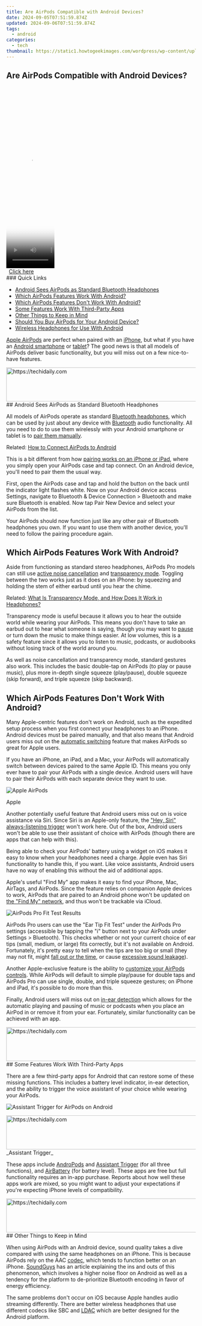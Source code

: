 ```yaml
---
title: Are AirPods Compatible with Android Devices?
date: 2024-09-05T07:51:59.874Z
updated: 2024-09-06T07:51:59.874Z
tags:
  - android
categories:
  - tech
thumbnail: https://static1.howtogeekimages.com/wordpress/wp-content/uploads/2021/08/apple-airpod-woman-ear.jpg
---
```


## Are AirPods Compatible with Android Devices?

<!-- affiliate ads begin -->
<span id="1975658">
					<video width="128" height="480" style="cursor:pointer"
           poster="//a.impactradius-go.com/display-clicktoplayimage/1975658.png"
           onclick="if(!this.playClicked){this.play();this.setAttribute('controls',true);this.playClicked=true;}">
	   <source src="//a.impactradius-go.com/display-ad/22993-1975658">
	   <img src="//a.impactradius-go.com/display-clicktoplayimage/1975658.png" style="border: none; height: 100%; width: 100%; object-fit: contain">
	</video>
	<div style="width:80px;text-align:center"><a href="javascript:window.open(decodeURIComponent('https%3A%2F%2Fhomestyler.sjv.io%2Fc%2F5597632%2F1975658%2F22993'), '_blank');void(0);">Click here</a></div>
</span>
<img height="0" width="0" src="https://imp.pxf.io/i/5597632/1975658/22993" style="position:absolute;visibility:hidden;" border="0" />
<!-- affiliate ads end -->
### Quick Links

* [Android Sees AirPods as Standard Bluetooth Headphones](https://unlock-android.techidaily.com/in-2024-how-to-fix-oem-unlock-missing-on-itel-by-drfone-android/)
* [Which AirPods Features Work With Android?](https://snapchat-videos.techidaily.com/2024-approved-streamlined-processes-from-camera-roll-to-snapchat-posting/)
* [Which AirPods Features Don't Work With Android?](https://extra-approaches.techidaily.com/prime-concepts-to-transform-vhs-imagery-on-computers-for-2024/)
* [Some Features Work With Third-Party Apps](https://fox-access.techidaily.com/in-2024-smart-shopping-top-7-mirrorless-cameras-under-1000/)
* [Other Things to Keep in Mind](https://screen-video-capture.techidaily.com/updated-2024-approved-top-tech-gadgets-for-effortless-virtual-meetings-capture/)
* [Should You Buy AirPods for Your Android Device?](https://some-guidance.techidaily.com/2024-approved-the-definitive-guide-to-googles-podcast-submission/)
* [Wireless Headphones for Use With Android](https://blog-min.techidaily.com/how-to-get-back-lost-contacts-from-xiaomi-by-fonelab-android-recover-contacts/)

[Apple AirPods](https://win11-tips.techidaily.com/resolving-spotify-freeze-issue-in-windows-11-os/) are perfect when paired with an [iPhone](https://review-topics.techidaily.com/play-mkv-movies-on-moto-g24-is-it-possible-by-aiseesoft-video-converter-play-mkv-on-android/), but what if you have an [Android smartphone](https://twitter-videos.techidaily.com/hot-takes-highlight-twitters-trending-topics-for-2024/) or [tablet](https://youtube-sure.techidaily.com/16757146-updated-bite-sized-video-knowledge-now/)? The good news is that all models of AirPods deliver basic functionality, but you will miss out on a few nice-to-have features.

<!-- affiliate ads begin -->
<a href="https://appsumo.8odi.net/c/5597632/2094483/7443" target="_top" id="2094483">
  <img src="//a.impactradius-go.com/display-ad/7443-2094483" border="0" alt="https://techidaily.com" width="728" height="90"/>
</a>
<img height="0" width="0" src="https://appsumo.8odi.net/i/5597632/2094483/7443" style="position:absolute;visibility:hidden;" border="0" />
<!-- affiliate ads end -->
##  Android Sees AirPods as Standard Bluetooth Headphones

 All models of AirPods operate as standard [Bluetooth headphones](https://ios-unlock.techidaily.com/locked-out-of-apple-iphone-xs-max-5-ways-to-get-into-a-locked-apple-iphone-xs-max-by-drfone-ios/), which can be used by just about any device with [Bluetooth](https://article-posts.techidaily.com/2024-approved-insta-to-tik-integration-masterclass/) audio functionality. All you need to do to use them wirelessly with your Android smartphone or tablet is to [pair them manually](https://instagram-video-files.techidaily.com/updated-the-trap-of-tricksy-traffic-instagrams-hidden-hazard-for-2024/).

Related: [How to Connect AirPods to Android](https://instagram-video-files.techidaily.com/updated-the-trap-of-tricksy-traffic-instagrams-hidden-hazard-for-2024/) 

 This is a bit different from how [pairing works on an iPhone or iPad](https://android-unlock.techidaily.com/forgot-pattern-lock-heres-how-you-can-unlock-gionee-f3-pro-pattern-lock-screen-by-drfone-android/), where you simply open your AirPods case and tap connect. On an Android device, you'll need to pair them the usual way.

 First, open the AirPods case and tap and hold the button on the back until the indicator light flashes white. Now on your Android device access Settings, navigate to Bluetooth & Device Connection > Bluetooth and make sure Bluetooth is enabled. Now tap Pair New Device and select your AirPods from the list.

 Your AirPods should now function just like any other pair of Bluetooth headphones you own. If you want to use them with another device, you'll need to follow the pairing procedure again.

##  Which AirPods Features Work With Android?

 Aside from functioning as standard stereo headphones, AirPods Pro models can still use [active noise cancellation](https://facebook-clips.techidaily.com/updated-step-by-step-sharing-twitch-on-your-fb-page-for-2024/) and [transparency mode](https://some-techniques.techidaily.com/filmmakers-companion-the-finest-15-gopro-cine-luts-unveiled-for-2024/). Toggling between the two works just as it does on an iPhone: by squeezing and holding the stem of either earbud until you hear the chime.

Related: [What Is Transparency Mode, and How Does It Work in Headphones?](https://some-techniques.techidaily.com/filmmakers-companion-the-finest-15-gopro-cine-luts-unveiled-for-2024/) 

 Transparency mode is useful because it allows you to hear the outside world while wearing your AirPods. This means you don't have to take an earbud out to hear what someone is saying, though you may want to [pause](https://sound-tweaking.techidaily.com/new-2024-approved-enriched-sound-experience-synthesizing-audio-waves-and-animating-them-for-premiere-pro-audience/) or turn down the music to make things easier. At low volumes, this is a safety feature since it allows you to listen to music, podcasts, or audiobooks without losing track of the world around you.

 As well as noise cancellation and transparency mode, standard gestures also work. This includes the basic double-tap on AirPods (to play or pause music), plus more in-depth single squeeze (play/pause), double squeeze (skip forward), and triple squeeze (skip backward).

##  Which AirPods Features Don't Work With Android?

 Many Apple-centric features don't work on Android, such as the expedited setup process when you first connect your headphones to an iPhone. Android devices must be paired manually, and that also means that Android users miss out on the [automatic switching](https://facebook-record-videos.techidaily.com/new-critical-channels-for-asmr-lovers-for-2024/) feature that makes AirPods so great for Apple users.

 If you have an iPhone, an iPad, and a Mac, your AirPods will automatically switch between devices paired to the same Apple ID. This means you only ever have to pair your AirPods with a single device. Android users will have to pair their AirPods with each separate device they want to use.

![Apple AirPods](https://static1.howtogeekimages.com/wordpress/wp-content/uploads/2021/04/airpods_standard_edited.png) 

Apple

 Another potentially useful feature that Android users miss out on is voice assistance via Siri. Since Siri is an Apple-only feature, the ["Hey, Siri" always-listening trigger](https://iphone-unlock.techidaily.com/in-2024-unlocking-apple-iphone-8-lock-screen-3-foolproof-methods-that-actually-work-drfone-by-drfone-ios/) won't work here. Out of the box, Android users won't be able to use their assistant of choice with AirPods (though there are apps that can help with this).

 Being able to check your AirPods' battery using a widget on iOS makes it easy to know when your headphones need a charge. Apple even has Siri functionality to handle this, if you want. Like voice assistants, Android users have no way of enabling this without the aid of additional apps.

 Apple's useful "Find My" app makes it easy to find your iPhone, Mac, AirTags, and AirPods. Since the feature relies on companion Apple devices to work, AirPods that are paired to an Android phone won't be updated on [the "Find My" network](https://youtube-lab.techidaily.com/24-the-creators-guide-to-the-top-9-affordable-video-editing-apps/), and thus won't be trackable via iCloud.

![AirPods Pro Fit Test Results](https://static1.howtogeekimages.com/wordpress/wp-content/uploads/2021/08/IMG_5221.jpg) 

 AirPods Pro users can use the "Ear Tip Fit Test" under the AirPods Pro settings (accessible by tapping the "i" button next to your AirPods under Settings > Bluetooth). This checks whether or not your current choice of ear tips (small, medium, or large) fits correctly, but it's not available on Android. Fortunately, it's pretty easy to tell when the tips are too big or small (they may not fit, might [fall out or the time](https://youtube-tips.techidaily.com/approved-best-screen-reporter-toolkit-for-youtube-streamers/), or cause [excessive sound leakage](https://win-forum.techidaily.com/troubleshooting-methods-for-fixing-application-failure-on-pc-messages/)).

 Another Apple-exclusive feature is the ability to [customize your AirPods controls](https://win-howtos.techidaily.com/geforce-experience-wont-open-comprehensive-solutions-and-fixes/). While AirPods will default to simple play/pause for double taps and AirPods Pro can use single, double, and triple squeeze gestures; on iPhone and iPad, it's possible to do more than this.

 Finally, Android users will miss out on [in-ear detection](https://instagram-video-files.techidaily.com/the-ultimate-money-making-guide-on-social-media/) which allows for the automatic playing and pausing of music or podcasts when you place an AirPod in or remove it from your ear. Fortunately, similar functionality can be achieved with an app.

<!-- affiliate ads begin -->
<a href="https://imp.i357552.net/c/5597632/1061528/11832" target="_top" id="1061528">
  <img src="//a.impactradius-go.com/display-ad/11832-1061528" border="0" alt="https://techidaily.com" width="728" height="90"/>
</a>
<img height="0" width="0" src="https://imp.i357552.net/i/5597632/1061528/11832" style="position:absolute;visibility:hidden;" border="0" />
<!-- affiliate ads end -->
##  Some Features Work With Third-Party Apps

 There are a few third-party apps for Android that can restore some of these missing functions. This includes a battery level indicator, in-ear detection, and the ability to trigger the voice assistant of your choice while wearing your AirPods.

![Assistant Trigger for AirPods on Android](https://static1.howtogeekimages.com/wordpress/wp-content/uploads/2022/05/assistant_trigger.png) 

<!-- affiliate ads begin -->
<a href="https://aligracehair.sjv.io/c/5597632/1938698/19272" target="_top" id="1938698">
  <img src="//a.impactradius-go.com/display-ad/19272-1938698" border="0" alt="https://techidaily.com" width="728" height="90"/>
</a>
<img height="0" width="0" src="https://aligracehair.sjv.io/i/5597632/1938698/19272" style="position:absolute;visibility:hidden;" border="0" />
<!-- affiliate ads end -->
_Assistant Trigger_

 These apps include [AndroPods](https://www.anrdoezrs.net/links/3607085/type/dlg/sid/UUhtgUeUpU206004/https://play.google.com/store/apps/details?id=pro.vitalii.andropods) and [Assistant Trigger](https://www.anrdoezrs.net/links/3607085/type/dlg/sid/UUhtgUeUpU206004/https://play.google.com/store/apps/details?id=com.dotarrow.assistantTrigger&hl=en&gl=US) (for all three functions), and [AirBattery](https://www.anrdoezrs.net/links/3607085/type/dlg/sid/UUhtgUeUpU206004/https://play.google.com/store/apps/details?id=friedrich.georg.airbattery&hl=en&gl=US) (for battery level). These apps are free but full functionality requires an in-app purchase. Reports about how well these apps work are mixed, so you might want to adjust your expectations if you're expecting iPhone levels of compatibility.

<!-- affiliate ads begin -->
<a href="https://oneplusfr.sjv.io/c/5597632/1622438/14044" target="_top" id="1622438">
  <img src="//a.impactradius-go.com/display-ad/14044-1622438" border="0" alt="https://techidaily.com" width="728" height="90"/>
</a>
<img height="0" width="0" src="https://oneplusfr.sjv.io/i/5597632/1622438/14044" style="position:absolute;visibility:hidden;" border="0" />
<!-- affiliate ads end -->
##  Other Things to Keep in Mind

 When using AirPods with an Android device, sound quality takes a dive compared with using the same headphones on an iPhone. This is because AirPods rely on the AAC [codec](https://some-guidance.techidaily.com/2024-approved-strategies-for-merging-youtube-music-and-video-content-effectively/), which tends to function better on an iPhone. [SoundGuys](https://www.soundguys.com/dont-use-airpods-android-20767/) has an article explaining the ins and outs of this phenomenon, which involves a higher noise floor on Android as well as a tendency for the platform to de-prioritize Bluetooth encoding in favor of energy efficiency.

 The same problems don't occur on iOS because Apple handles audio streaming differently. There are better wireless headphones that use different codecs like SBC and [LDAC](https://iphone-unlock.techidaily.com/in-2024-how-to-unlock-apple-iphone-8-with-a-mask-on-drfone-by-drfone-ios/) which are better designed for the Android platform.

<!-- affiliate ads begin -->
<span id="701707">
					<video width="1536" height="864" style="cursor:pointer"
           poster="//a.impactradius-go.com/display-clicktoplayimage/701707.png"
           onclick="if(!this.playClicked){this.play();this.setAttribute('controls',true);this.playClicked=true;}">
	   <source src="//a.impactradius-go.com/display-ad/7443-701707">
	   <img src="//a.impactradius-go.com/display-clicktoplayimage/701707.png" style="border: none; height: 100%; width: 100%; object-fit: contain">
	</video>
	<div style="width:960px;text-align:center"><a href="javascript:window.open(decodeURIComponent('https%3A%2F%2Fappsumo.8odi.net%2Fc%2F5597632%2F701707%2F7443'), '_blank');void(0);">Click here</a></div>
</span>
<img height="0" width="0" src="https://imp.pxf.io/i/5597632/701707/7443" style="position:absolute;visibility:hidden;" border="0" />
<!-- affiliate ads end -->
##  Should You Buy AirPods for Your Android Device?

 If you have a pair of AirPods that you use primarily with your iPhone, there's no harm in connecting them to your Android device for listening to a podcast or taking a phone call. You could even get away with streaming music if you're not too fussed about AAC streaming quality.

![The Samsung Galaxy Buds 2 in their charging case.](https://static1.howtogeekimages.com/wordpress/wp-content/uploads/2022/03/samsung-galaxy-buds-2.jpg) 

Samsung

 But you shouldn't go out and purchase AirPods specifically for use with your Android device. You're better off buying something designed with features specific to your device (like the [Samsung Galaxy Buds 2](https://www.amazon.com/Wireless-Cancelling-Bluetooth-Lightweight-Graphite/dp/B094242FV1?tag=htg-v2-2opmrmc-20&ascsubtag=UUhtgUeUpU206004&asc%5Frefurl=https%3A%2F%2Fwww.howtogeek.com%2F804159%2Fdo-airpods-work-with-android%2F&asc%5Fcampaign=Short-Term), above), or something at a more reasonable price point. It's worth checking out ReviewGeek's assessment of [Google's Pixel Buds A-Series](https://www.reviewgeek.com/91418/google-pixel-buds-a-series-review-androids-airpods/), which are only $99.

 Streaming quality problems aside, you're missing out on the features used to justify Apple's premium price point. On an iPhone AirPods and AirPods Pro deliver good sound quality, but it's all the other features like being able to seamlessly switch devices, trigger Siri, and set them up in a few seconds that make them a worthwhile investment.

<!-- affiliate ads begin -->
<span id="1770544">
					<video width="240" height="480" style="cursor:pointer"
           poster="//a.impactradius-go.com/display-clicktoplayimage/1770544.png"
           onclick="if(!this.playClicked){this.play();this.setAttribute('controls',true);this.playClicked=true;}">
	   <source src="//a.impactradius-go.com/display-ad/20702-1770544">
	   <img src="//a.impactradius-go.com/display-clicktoplayimage/1770544.png" style="border: none; height: 100%; width: 100%; object-fit: contain">
	</video>
	<div style="width:150px;text-align:center"><a href="javascript:window.open(decodeURIComponent('https%3A%2F%2Ftokenmetrics.sjv.io%2Fc%2F5597632%2F1770544%2F20702'), '_blank');void(0);">Click here</a></div>
</span>
<img height="0" width="0" src="https://imp.pxf.io/i/5597632/1770544/20702" style="position:absolute;visibility:hidden;" border="0" />
<!-- affiliate ads end -->
##  Wireless Headphones for Use With Android

 There is a range of headphones at different price points for Android users who want decent wireless sound. For something comparable to the AirPods Pro (our [top-rated earbuds for iPhone](https://change-location.techidaily.com/how-to-use-special-features-virtual-location-on-xiaomi-civi-3-drfone-by-drfone-virtual-android/)) then look at the [Sony WF-1000XM4](https://www.amazon.com/dp/B094CLC7WK?tag=htg-v2-2opmrmc-20&ascsubtag=UUhtgUeUpU206004&asc%5Frefurl=https%3A%2F%2Fwww.howtogeek.com%2F804159%2Fdo-airpods-work-with-android%2F&asc%5Fcampaign=Short-Term) which has best-in-class noise cancellation and support for LDAC.

![21v4igWo-UL._SL500_](https://static1.howtogeekimages.com/wordpress/wp-content/uploads/2023/06/21v4igwo-ul-_sl500_.jpg) 

Best Noise Cancelling Wireless Earbuds

#####  Sony WF-1000XM4

Enjoy multiple sound modes and comfortable polyurethane tips that mold to your ear canal for even better sealing.

[$278 at Amazon](https://www.amazon.com/dp/B094CLC7WK) [See at Bestbuy](https://shop-links.co/link/?exclusive=1&publisher_slug=itechdaily19598&url=https%3A%2F%2Fwww.bestbuy.com%2Fsite%2Fsony__wf1000xm4_true%2F6462205.p%3FskuId%3D6462205%2522target%253D%2522_blank) [See at Target](https://shop-links.co/link/?exclusive=1&publisher_slug=itechdaily19598&url=https%3A%2F%2Fdisneyplus.bn5x.net%2Fc%2F156932%2F564546%2F9358%3FsubId1%3DUUhtgUeUpU206004%26subId2%3Dehtg%26u%3Dhttps%253A%252F%252Fwww.target.com%252Fp%252Fsony%255Fnoisecancelling%252F-%252FA-82691014%2522target%253D%2522%255Fblank) 

 Instead of purchasing AirPods for use with Android, check out our [best wireless earbuds roundup](https://ios-unlock.techidaily.com/locked-out-of-apple-iphone-xs-max-5-ways-to-get-into-a-locked-apple-iphone-xs-max-by-drfone-ios/) instead. You can save some money on cheaper headphones with a similar feature set, or spend slightly more to get some headphones that make the most of your smartphone of choice.

Related: [The Best Wireless Earbuds of 2023](https://ios-unlock.techidaily.com/locked-out-of-apple-iphone-xs-max-5-ways-to-get-into-a-locked-apple-iphone-xs-max-by-drfone-ios/)

<ins class="adsbygoogle"
     style="display:block"
     data-ad-format="autorelaxed"
     data-ad-client="ca-pub-7571918770474297"
     data-ad-slot="1223367746"></ins>



<ins class="adsbygoogle"
     style="display:block"
     data-ad-client="ca-pub-7571918770474297"
     data-ad-slot="8358498916"
     data-ad-format="auto"
     data-full-width-responsive="true"></ins>


